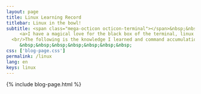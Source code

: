 ```yaml
---
layout: page
title: Linux Learning Record
titlebar: Linux in the bowl!
subtitle: <span class="mega-octicon octicon-terminal"></span>&nbsp;&nbsp;
     <a>I have a magical love for the black box of the terminal, linux learning is not a quick fix, you need to repeatedly practice and accumulate.
  <br/>The following is the knowledge I learned and command accumulation record up, are you willing to learn with me?</a><br/>
     &nbsp;&nbsp;&nbsp;&nbsp;&nbsp;&nbsp;&nbsp; 
css: ['blog-page.css']
permalink: /linux
lang: en
keys: linux
---
```

{% include blog-page.html %}